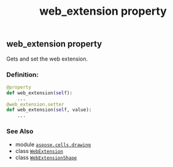 ﻿---
title: web_extension property
second_title: Aspose.Cells for Python via .NET API References
description: 
type: docs
weight: 1180
url: /aspose.cells.drawing/webextensionshape/web_extension/
is_root: false
---

## web_extension property


Gets and set the web extension.
### Definition:
```python
@property
def web_extension(self):
    ...
@web_extension.setter
def web_extension(self, value):
    ...
```

### See Also
* module [`aspose.cells.drawing`](../../)
* class [`WebExtension`](/cells/python-net/aspose.cells.webextensions/webextension)
* class [`WebExtensionShape`](/cells/python-net/aspose.cells.drawing/webextensionshape)
